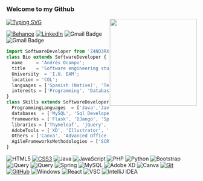 <h3>Welcome to my Github</h3>
<img align='right' src="https://media.giphy.com/media/qEqiI3Oq7vBkoE236M/giphy.gif" width="230">

[![Typing SVG](https://readme-typing-svg.demolab.com?font=Fira+Code&duration=3000&pause=1000&color=02FFD2&center=verdadero&vCenter=verdadero&width=600&height=100&lines=Hi%2C+I'm+Andr%C3%A9s!+💣💥;Software+Developer+<+/+>+💻📱🎮;I+like+learning+new+things🧠🎓;and+to+perfect+them+to+the+max!!🎯🎯🎯;)](https://git.io/typing-svg)

[![Behance](https://img.shields.io/badge/Behance-1769ff?logo=behance&logoColor=white)](https://www.behance.net/Z4ND3RX)  [![LinkedIn](https://img.shields.io/badge/LinkedIn-%230077B5.svg?logo=linkedin&logoColor=white)](https://linkedin.com/in/Z4ND3RX) ![Gmail Badge](https://img.shields.io/badge/-ocampo.andres.7804@eam.edu.co-EE0000?style=flat-square&logo=Gmail&logoColor=white&link=mailto:ocampo.andres.7804@eam.edu.co) ![Gmail Badge](https://img.shields.io/badge/andresmauricioocampo2@gmail.com-EE0000?style=flat-square&logo=Gmail&logoColor=white&link=mailto:andresmauricioocampo2@gmail.com)

```js
import SoftwareDeveloper from 'Z4ND3RX';
class Bio extends SoftwareDeveloper {
  name     = 'Andrés Ocampo';
  title    = 'Software engineering student - 7th Semester';
  University  = 'I.U. EAM';
  location = 'COL';
  languages = ['Spanish (Native)', 'Technical English'];
  interests = ['Programming', 'Database Administration', 'Cybersecurity', 'Testing', 'Videogames development', 'Android development']
}
class Skills extends SoftwareDeveloper {
  ProgrammingLanguages  = ['Java','JavaScript', 'css', 'PHP', 'Python', 'HTML5', 'C#', 'Kotlin'];
  databases  = ['MySQL', 'Sql Developer'];
  frameworks = ['Flask', 'DJango', 'Springboot', 'Bootstrap'];
  libraries = ['Thymeleaf', 'jQuery', 'React'];
  AdobeTools = ['XD', 'Illustrator', 'CS', 'Premiere'];
  Others = ['Canva', 'Advanced Office automation', 'Lottie.js', 'JWT', 'XML', 'APIs Consumption'];
  AgileFrameworksMethodologies = ['SCRUM fundamentals'];
}
```

![HTML5](https://img.shields.io/badge/html5-%23E34F26.svg?style=flat-square&logo=html5&logoColor=white)
[![CSS3](https://img.shields.io/badge/-CSS3-1572B6?style=flat-square&logo=css3&link=https://github.com/LuizCarlosAbbott/)](https://github.com/LuizCarlosAbbott/)
![Java](https://img.shields.io/badge/java-%23ED8B00.svg?style=flat-square&logo=java&logoColor=white) 
![JavaScript](https://img.shields.io/badge/javascript-%23323330.svg?style=flat-square&logo=javascript&logoColor=%23F7DF1E)
![PHP](https://img.shields.io/badge/php-%23777BB4.svg?style=flat-square&logo=php&logoColor=white) 
![Python](https://img.shields.io/badge/python-3670A0?style=flat-square&logo=python&logoColor=ffdd54) 
![Bootstrap](https://img.shields.io/badge/bootstrap-%23563D7C.svg?style=flat-square&logo=bootstrap&logoColor=white) 
![jQuery](https://img.shields.io/badge/-jQuery-222222?style=flat&logo=jQuery&logoColor=0769AD)
![jQuery](https://img.shields.io/badge/jquery-%230769AD.svg?style=flat-square&logo=jquery&logoColor=white) 
![Spring](https://img.shields.io/badge/spring-%236DB33F.svg?style=flat-square&logo=spring&logoColor=white) 
![MySQL](https://img.shields.io/badge/mysql-%2300f.svg?style=flat-square&logo=mysql&logoColor=white) 
![Adobe XD](https://img.shields.io/badge/Adobe%20XD-470137?style=flat-square&logo=Adobe%20XD&logoColor=#FF61F6) 
![Canva](https://img.shields.io/badge/Canva-%2300C4CC.svg?style=flat-square&logo=Canva&logoColor=white)
[![Git](https://img.shields.io/badge/-Git-black?style=flat-square&logo=git&link=https://github.com/LuizCarlosAbbott/)](https://github.com/LuizCarlosAbbott/)
[![GitHub](https://img.shields.io/badge/-GitHub-181717?style=flat-square&logo=github&link=https://github.com/LuizCarlosAbbott/)](https://github.com/LuizCarlosAbbott/)
![Windows](http://img.shields.io/badge/-Windows-0078D6?style=flat-square&logo=windows&logoColor=ffffff)
![React](https://img.shields.io/badge/-React-000000?style=flat&logo=react&logoColor=00c8ff)
![VSC](http://img.shields.io/badge/-VS%20Code-007ACC?style=flat&logo=visual%20studio%20code&logoColor=white)
![IntelliJ IDEA](http://img.shields.io/badge/-IntelliJ%20IDEA-000000?style=flat-square&logo=intellij-idea&logoColor=ffffff)

